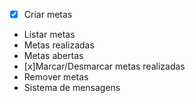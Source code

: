 - [x] Criar metas
- Listar metas
- Metas realizadas
- Metas abertas
- [x]Marcar/Desmarcar metas realizadas
- Remover metas
- Sistema de mensagens